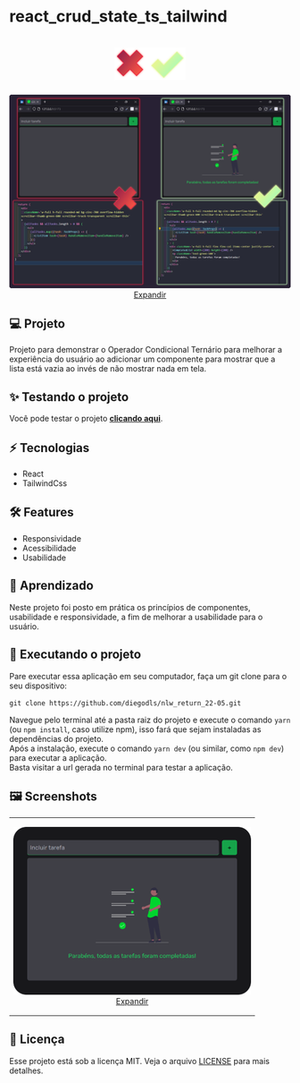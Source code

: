 # react_crud_state_ts_tailwind

<h1 dir="auto" align="center">
<a 
   target="_blank" 
   alt="react_crud_state_ts_tailwind - teste já" 
   title="react_crud_state_ts_tailwind - teste já"
   href="https://react-crud-state-ts-tailwind.vercel.app/"> 
  <img 
     alt="react_crud_state_ts_tailwind - teste já" 
     title="react_crud_state_ts_tailwind - teste já"
     style="max-width: 100%; height="80"" 
     src="https://raw.githubusercontent.com/diegodls/react_crud_state_ts_tailwind/assets/icon.png"/>
</a>  
</h1>
<p dir="auto" align="center">
  <a
    target="_blank"
    alt="Cover"
    title="Cover"
    href="https://raw.githubusercontent.com/diegodls/react_crud_state_ts_tailwind/assets/example.png"
  >
    <img alt="Cover" title="Cover"
    style="max-width: 100%; height="80""
    src="https://raw.githubusercontent.com/diegodls/react_crud_state_ts_tailwind/assets/example.png"/>
  Expandir
    </a>
</p>

## :computer: Projeto
Projeto para demonstrar o Operador Condicional Ternário para melhorar a experiência do usuário ao adicionar um componente para mostrar que a lista está vazia ao invés de não mostrar nada em tela.

## :sparkles: Testando o projeto
Você pode testar o projeto **[clicando aqui](https://react-crud-state-ts-tailwind.vercel.app/)**.</br>

## :zap: Tecnologias</h2>
<ul>
  <li>React</li>  
  <li>TailwindCss</li>
</ul>

## :hammer_and_wrench: Features
<ul>
  <li>Responsividade</li>  
  <li>Acessibilidade</li>
  <li>Usabilidade</li> 
</ul>

## :dart: Aprendizado
Neste projeto foi posto em prática os princípios de componentes, usabilidade e responsividade, a fim de melhorar a usabilidade para o usuário.</br>

## :sparkler: Executando o projeto
Pare executar essa aplicação em seu computador, faça um git clone para o seu dispositivo:</br>

```
git clone https://github.com/diegodls/nlw_return_22-05.git
```

Navegue pelo terminal até a pasta raiz do projeto e execute o comando `yarn` (ou `npm install`, caso utilize npm), isso fará que sejam instaladas as dependências do projeto.</br>
Após a instalação, execute o comando `yarn dev` (ou similar, como `npm dev`) para executar a aplicação.</br>
Basta visitar a url gerada no terminal para testar a aplicação.</br>

## :framed_picture: Screenshots
<table>
  <tr>
    <td>
       <p dir="auto" align="center">
      <a 
         href="https://raw.githubusercontent.com/diegodls/react_crud_state_ts_tailwind/assets/print.png" 
         target="_blank" 
         alt="Print" 
         title="Print">
        <img 
           src="https://raw.githubusercontent.com/diegodls/react_crud_state_ts_tailwind/assets/print.png" 
           alt="Print" 
           title="Print" 
           style="width="300" height="300""/></br>
        Expandir
      </a>
   </p>
    </td>   
  <tr>
<table>

## :page_facing_up: Licença
Esse projeto está sob a licença MIT. Veja o arquivo [LICENSE](https://github.com/diegodls/nlw_return_22-05/blob/main/LICENSE) para mais detalhes.</br>
